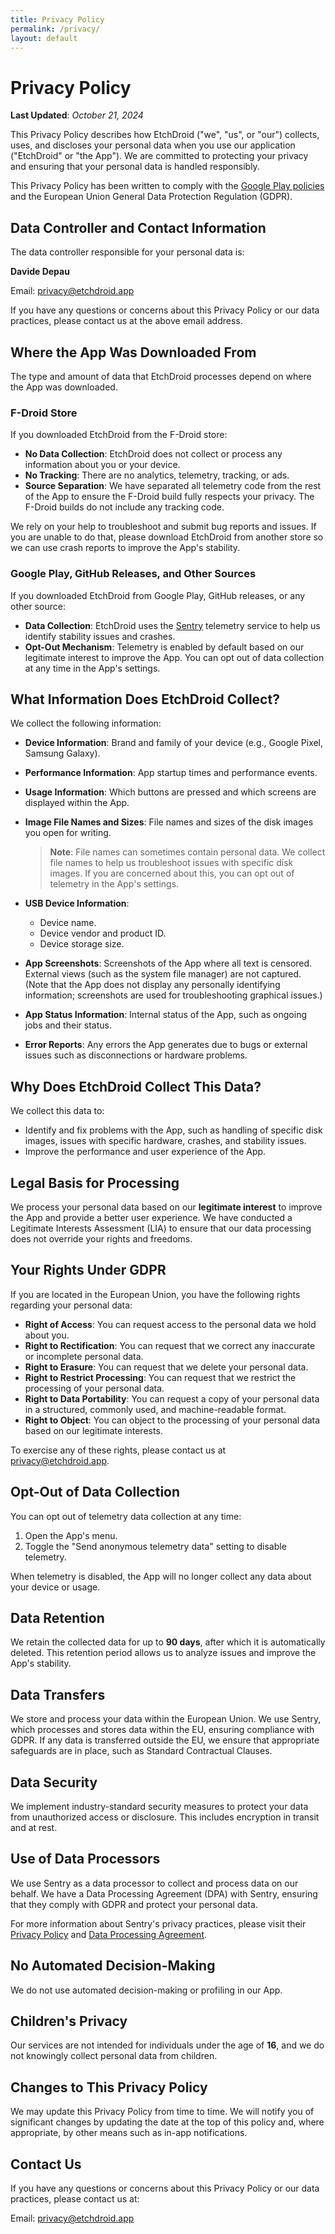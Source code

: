 ```yaml
---
title: Privacy Policy
permalink: /privacy/
layout: default
---
```


# Privacy Policy

**Last Updated**: *October 21, 2024*

This Privacy Policy describes how EtchDroid ("we", "us", or "our") collects, uses, and discloses
your personal data when you use our application ("EtchDroid" or "the App"). We are committed to
protecting your privacy and ensuring that your personal data is handled responsibly.

This Privacy Policy has been written to comply with
the [Google Play policies](https://support.google.com/googleplay/android-developer/answer/113469#privacy)
and the European Union General Data Protection Regulation (GDPR).

## Data Controller and Contact Information

The data controller responsible for your personal data is:

**Davide Depau**

Email: [privacy@etchdroid.app](mailto:privacy@etchdroid.app)

If you have any questions or concerns about this Privacy Policy or our data practices, please
contact us at the above email address.

## Where the App Was Downloaded From

The type and amount of data that EtchDroid processes depend on where the App was downloaded.

### F-Droid Store

If you downloaded EtchDroid from the F-Droid store:

- **No Data Collection**: EtchDroid does not collect or process any information about you or your
  device.
- **No Tracking**: There are no analytics, telemetry, tracking, or ads.
- **Source Separation**: We have separated all telemetry code from the rest of the App to ensure the
  F-Droid build fully respects your privacy. The F-Droid builds do not include any tracking code.

We rely on your help to troubleshoot and submit bug reports and issues. If you are unable to do
that, please download EtchDroid from another store so we can use crash reports to improve the App's
stability.

### Google Play, GitHub Releases, and Other Sources

If you downloaded EtchDroid from Google Play, GitHub releases, or any other source:

- **Data Collection**: EtchDroid uses the [Sentry](https://sentry.io/) telemetry service to help us
  identify stability issues and crashes.
- **Opt-Out Mechanism**: Telemetry is enabled by default based on our legitimate interest to improve
  the App. You can opt out of data collection at any time in the App's settings.

## What Information Does EtchDroid Collect?

We collect the following information:

- **Device Information**: Brand and family of your device (e.g., Google Pixel, Samsung Galaxy).
- **Performance Information**: App startup times and performance events.
- **Usage Information**: Which buttons are pressed and which screens are displayed within the App.
- **Image File Names and Sizes**: File names and sizes of the disk images you open for writing.

  > **Note**: File names can sometimes contain personal data. We collect file names to help us
  troubleshoot issues with specific disk images. If you are concerned about this, you can opt out of
  telemetry in the App's settings.

- **USB Device Information**:
    - Device name.
    - Device vendor and product ID.
    - Device storage size.
- **App Screenshots**: Screenshots of the App where all text is censored. External views (such as
  the system file manager) are not captured. (Note that the App does not display any personally
  identifying information; screenshots are used for troubleshooting graphical issues.)
- **App Status Information**: Internal status of the App, such as ongoing jobs and their status.
- **Error Reports**: Any errors the App generates due to bugs or external issues such as
  disconnections or hardware problems.

## Why Does EtchDroid Collect This Data?

We collect this data to:

- Identify and fix problems with the App, such as handling of specific disk images, issues with
  specific hardware, crashes, and stability issues.
- Improve the performance and user experience of the App.

## Legal Basis for Processing

We process your personal data based on our **legitimate interest** to improve the App and provide a
better user experience. We have conducted a Legitimate Interests Assessment (LIA) to ensure that our
data processing does not override your rights and freedoms.

## Your Rights Under GDPR

If you are located in the European Union, you have the following rights regarding your personal
data:

- **Right of Access**: You can request access to the personal data we hold about you.
- **Right to Rectification**: You can request that we correct any inaccurate or incomplete personal
  data.
- **Right to Erasure**: You can request that we delete your personal data.
- **Right to Restrict Processing**: You can request that we restrict the processing of your personal
  data.
- **Right to Data Portability**: You can request a copy of your personal data in a structured,
  commonly used, and machine-readable format.
- **Right to Object**: You can object to the processing of your personal data based on our
  legitimate interests.

To exercise any of these rights, please contact us
at [privacy@etchdroid.app](mailto:privacy@etchdroid.app).

## Opt-Out of Data Collection

You can opt out of telemetry data collection at any time:

1. Open the App's menu.
2. Toggle the "Send anonymous telemetry data" setting to disable telemetry.

When telemetry is disabled, the App will no longer collect any data about your device or usage.

## Data Retention

We retain the collected data for up to **90 days**, after which it is automatically deleted. This
retention period allows us to analyze issues and improve the App's stability.

## Data Transfers

We store and process your data within the European Union. We use Sentry, which processes and stores
data within the EU, ensuring compliance with GDPR. If any data is transferred outside the EU, we
ensure that appropriate safeguards are in place, such as Standard Contractual Clauses.

## Data Security

We implement industry-standard security measures to protect your data from unauthorized access or
disclosure. This includes encryption in transit and at rest.

## Use of Data Processors

We use Sentry as a data processor to collect and process data on our behalf. We have a Data
Processing Agreement (DPA) with Sentry, ensuring that they comply with GDPR and protect your
personal data.

For more information about Sentry's privacy practices, please visit
their [Privacy Policy](https://sentry.io/privacy/)
and [Data Processing Agreement](https://sentry.io/legal/dpa/).

## No Automated Decision-Making

We do not use automated decision-making or profiling in our App.

## Children's Privacy

Our services are not intended for individuals under the age of **16**, and we do not knowingly
collect personal data from children.

## Changes to This Privacy Policy

We may update this Privacy Policy from time to time. We will notify you of significant changes by
updating the date at the top of this policy and, where appropriate, by other means such as in-app
notifications.

## Contact Us

If you have any questions or concerns about this Privacy Policy or our data practices, please
contact us at:

Email: [privacy@etchdroid.app](mailto:privacy@etchdroid.app)
